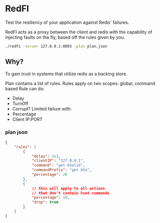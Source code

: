 # RedFI
Test the resiliency of your application against Redis' failures.

RedFI acts as a proxy between the client and redis with the capability
of injecting faults on the fly, based off the rules given by you.

```bash
./redfi -server 127.0.0.1:8003 -plan plan.json
```


## Why?
To gain trust in systems that utilize redis as a backing store.

Plan contains a list of rules.
Rules apply on two scopes: global, command based
Rule can do:
- Delay
- TurnOff
- Corrupt?
Limited failure with:
- Percentage
- Client IP:PORT


### plan json
```json
{
    "rules": [
        {
            "delay": 1e3,
            "clientIP": "127.0.0.1",
            "command": "get khalid",
            "commandPrefix": "get kha",
            "percentage": 20
        },
        {
            // this will apply to all actions
            // that don't contain hset commands
            "percentage": 10,
            "drop": true
        }
    ]
}
```